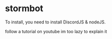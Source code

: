 # stormbot
To install, you need to install DiscordJS & nodeJS.

follow a tutorial on youtube im too lazy to explain it
